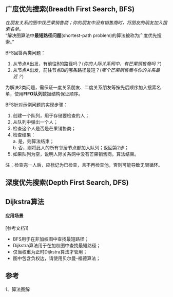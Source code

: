 ## 广度优先搜索(Breadth First Search, BFS)
*在朋友关系的图中找芒果销售商；你的朋友中没有销售商时，将朋友的朋友加入搜索名单。*  
“解决图算法中**最短路径问题**(shortest-path problem)的算法被称为广度优先搜索。”

BFS回答两类问题：
1. 从节点A出发，有前往B的路径吗？(*你的人际关系网中，有芒果销售商吗？*)
2. 从节点A出发，前往节点B的哪条路径最短？(*哪个芒果销售商与你的关系最近？*)

为解决2类问题，需保证一度关系朋友、二度关系朋友等按先后顺序加入搜索名单，使用**FIFO队列**数据结构保证顺序。

BFS针对示例问题的实现步骤：
1. 创建一个队列，用于存储要检查的人；
2. 从队列中弹出一个人；
3. 检查这个人是否是芒果销售商；
4. 检查结果：  
  a. 是，则算法结束；  
  b. 否，则将此人的所有邻居节点都加入队列；返回第2步；
5. 如果队列为空，说明人际关系网中没有芒果销售商。算法结束。

注：检查完一人后，应标记为已检查，且不再检查他，否则可能导致无限循环。

## 深度优先搜索(Depth First Search, DFS)


## Dijkstra算法


#### 应用场景
[参考文档1]
- BFS用于在非加权图中查找最短路径；
- Dijkstra算法用于在加权图中查找最短路径；
- 仅当权重为正时Dijkstra算法才管用；
- 图中包含负权边，请使用贝尔曼-福德算法；

## 参考
1、算法图解

